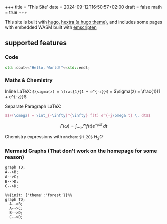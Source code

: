 +++
title = 'This Site'
date = 2024-09-12T16:50:57+02:00
draft = false
math = true
+++

This site is built with [hugo](https://gohugo.io/), [hextra (a hugo theme)](https://imfing.github.io/hextra/),
and includes some pages with embedded WASM built with [emscripten](https://emscripten.org/)

## supported features

### Code

```cpp
std::cout<<"Hello, World!"<<std::endl;
```

### Maths & Chemistry

Inline LaTeX: `$\sigma(z) = \frac{1}{1 + e^{-z}}$` = $\sigma(z) = \frac{1}{1 + e^{-z}}$

Separate Paragraph LaTeX:

```latex
$$F(\omega) = \int_{-\infty}^{\infty} f(t) e^{-j\omega t} \, dt$$
```

$$F(\omega) = \int_{-\infty}^{\infty} f(t) e^{-j\omega t} \, dt$$

Chemistry expressions with `mhchem`: `$H_2O$` $H_2O$

### Mermaid Graphs (That don't work on the homepage for some reason)

```md
graph TD;
A-->B;
A-->C;
B-->D;
C-->D;
```

```mermaid
%%{init: {'theme':'forest'}}%%
graph TD;
  A-->B;
  A-->C;
  B-->D;
  C-->D;
```
